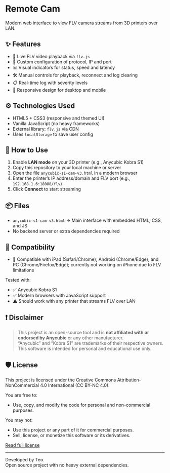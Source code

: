 # Remote Cam

Modern web interface to view FLV camera streams from 3D printers over LAN.

## ✨ Features

- 🎥 Live FLV video playback via `flv.js`
- 📡 Custom configuration of protocol, IP and port
- 📊 Visual indicators for status, speed and latency
- 🛠️ Manual controls for playback, reconnect and log clearing
- 📋 Real-time log with severity levels
- 📱 Responsive design for desktop and mobile

## ⚙️ Technologies Used

- HTML5 + CSS3 (responsive and themed UI)
- Vanilla JavaScript (no heavy frameworks)
- External library: `flv.js` via CDN
- Uses `localStorage` to save user config

## 🚀 How to Use

1. Enable **LAN mode** on your 3D printer (e.g., Anycubic Kobra S1)
2. Copy this repository to your local machine or server
3. Open the file `anycubic-s1-cam-v3.html` in a modern browser
4. Enter the printer’s IP address/domain and FLV port (e.g., `192.168.1.6:18088/flv`)
5. Click **Connect** to start streaming

## 📦 Files

- `anycubic-s1-cam-v3.html` → Main interface with embedded HTML, CSS, and JS
- No backend server or extra dependencies required

## 🧪 Compatibility

- 📱 Compatible with iPad (Safari/Chrome), Android (Chrome/Edge), and PC (Chrome/Firefox/Edge); currently not working on iPhone due to FLV limitations

Tested with:
- ✅ Anycubic Kobra S1
- ✅ Modern browsers with JavaScript support
- ⚠️ Should work with any printer that streams FLV over LAN

## ❗ Disclaimer

> This project is an open-source tool and is **not affiliated with or endorsed by Anycubic** or any other manufacturer.  
> “Anycubic” and “Kobra S1” are trademarks of their respective owners.  
> This software is intended for personal and educational use only.

## 🛡️ License


This project is licensed under the Creative Commons Attribution-NonCommercial 4.0 International (CC BY-NC 4.0).

You are free to:
- Use, copy, and modify the code for personal and non-commercial purposes.

You may not:
- Use this project or any part of it for commercial purposes.
- Sell, license, or monetize this software or its derivatives.

[Read full license](https://creativecommons.org/licenses/by-nc/4.0/)

---

Developed by Teo.  
Open source project with no heavy external dependencies.
